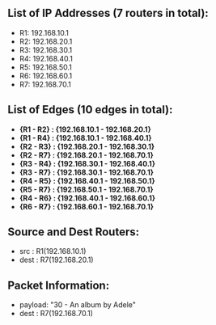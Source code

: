 ## List of IP Addresses (7 routers in total): 
- R1: 192.168.10.1
- R2: 192.168.20.1
- R3: 192.168.30.1
- R4: 192.168.40.1
- R5: 192.168.50.1
- R6: 192.168.60.1
- R7: 192.168.70.1

## List of Edges (10 edges in total): 
- **{R1 - R2} : {192.168.10.1 - 192.168.20.1}**
- **{R1 - R4} : {192.168.10.1 - 192.168.40.1}**
- **{R2 - R3} : {192.168.20.1 - 192.168.30.1}**
- **{R2 - R7} : {192.168.20.1 - 192.168.70.1}**
- **{R3 - R4} : {192.168.30.1 - 192.168.40.1}**
- **{R3 - R7} : {192.168.30.1 - 192.168.70.1}**
- **{R4 - R5} : {192.168.40.1 - 192.168.50.1}**
- **{R5 - R7} : {192.168.50.1 - 192.168.70.1}**
- **{R4 - R6} : {192.168.40.1 - 192.168.60.1}**
- **{R6 - R7} : {192.168.60.1 - 192.168.70.1}**

## Source and Dest Routers:
- src : R1(192.168.10.1)
- dest : R7(192.168.20.1)

## Packet Information: 
- payload: "30 - An album by Adele"
- dest : R7(192.168.70.1)




